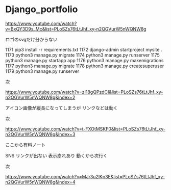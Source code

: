 # Django_portfolio

https://www.youtube.com/watch?v=BxQY3D9s_Mc&list=PLoSZs76tLtJhf_xy-n2QGVurW5nWQNW8g

ロゴのsvgだけ分からない

1171  pip3 install -r requirements.txt
 1172  django-admin startproject mysite .
 1173  python3 manage.py migrate
 1174  python3 manage.py runserver
 1175  python3 manage.py startapp app
 1176  python3 manage.py makemigrations
 1177  python3 manage.py migrate
 1178  python3 manage.py createsuperuser
 1179  python3 manage.py runserver

 次
 
 https://www.youtube.com/watch?v=zI18gQPzdCI&list=PLoSZs76tLtJhf_xy-n2QGVurW5nWQNW8g&index=2


 アイコン画像が縦長になってしまうが
 リンクなどは動く

 次

 https://www.youtube.com/watch?v=t-FXOtMSKF0&list=PLoSZs76tLtJhf_xy-n2QGVurW5nWQNW8g&index=3

 ここから有料ノート

 SNS リンクが出ない
表示崩れあり
動くから次行く

 次

 https://www.youtube.com/watch?v=MJr3u2lKp3E&list=PLoSZs76tLtJhf_xy-n2QGVurW5nWQNW8g&index=4

